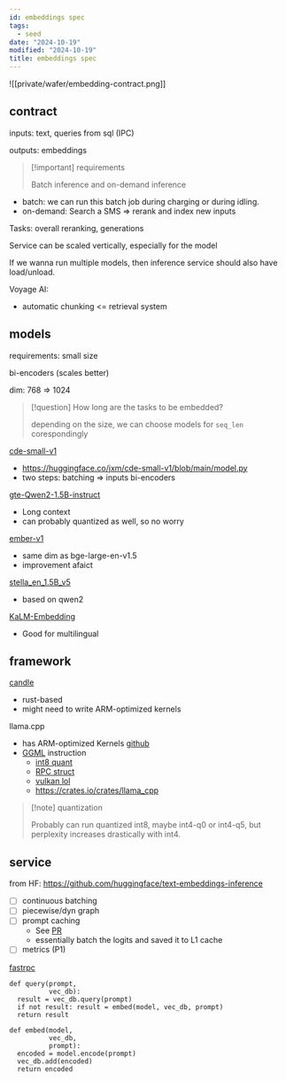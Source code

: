 ```yaml
---
id: embeddings spec
tags:
  - seed
date: "2024-10-19"
modified: "2024-10-19"
title: embeddings spec
---
```


![[private/wafer/embedding-contract.png]]

## contract

inputs: text, queries from sql (IPC)

outputs: embeddings

> [!important] requirements
>
> Batch inference and on-demand inference

- batch: we can run this batch job during charging or during idling.
- on-demand: Search a SMS => rerank and index new inputs

Tasks: overall reranking, generations

Service can be scaled vertically, especially for the model

If we wanna run multiple models, then inference service should also have load/unload.

Voyage AI:
- automatic chunking <= retrieval system

## models

requirements: small size

bi-encoders (scales better)

dim: 768 => 1024

> [!question] How long are the tasks to be embedded?
>
> depending on the size, we can choose models for `seq_len` corespondingly

[cde-small-v1](https://huggingface.co/jxm/cde-small-v1)
- https://huggingface.co/jxm/cde-small-v1/blob/main/model.py
- two steps: batching => inputs bi-encoders

[gte-Qwen2-1.5B-instruct](https://huggingface.co/Alibaba-NLP/gte-Qwen2-1.5B-instruct)
- Long context
- can probably quantized as well, so no worry

[ember-v1](https://huggingface.co/llmrails/ember-v1)
- same dim as bge-large-en-v1.5
- improvement afaict

[stella_en_1.5B_v5](https://huggingface.co/dunzhang/stella_en_1.5B_v5)
- based on qwen2

[KaLM-Embedding](https://huggingface.co/HIT-TMG/KaLM-embedding-multilingual-mini-v1)
- Good for multilingual

## framework

[candle](https://github.com/huggingface/candle)
- rust-based
- might need to write ARM-optimized kernels


llama.cpp
- has ARM-optimized Kernels [github](https://github.com/ggerganov/llama.cpp/discussions/8273)
- [GGML](https://github.com/ggerganov/ggml#compiling-for-android) instruction
	- [int8 quant](https://github.com/ggerganov/ggml/blob/162e232411ee98ceb0cccfa84886118d917d2123/src/ggml-aarch64.c#L175)
  - [RPC struct](https://github.com/ggerganov/ggml/blob/162e232411ee98ceb0cccfa84886118d917d2123/src/ggml-rpc.cpp)
  - [vulkan lol](https://github.com/ggerganov/llama.cpp/blob/master/ggml/src/ggml-vulkan.cpp)
  - https://crates.io/crates/llama_cpp

> [!note] quantization
>
> Probably can run quantized int8, maybe int4-q0 or int4-q5, but perplexity increases drastically with int4.

## service

from HF: https://github.com/huggingface/text-embeddings-inference

- [ ] continuous batching
- [ ] piecewise/dyn graph
- [ ] prompt caching
  - See [PR](https://github.com/ggerganov/llama.cpp/pull/6122)
  - essentially batch the logits and saved it to L1 cache
- [ ] metrics (P1)

[fastrpc](https://github.com/quic/fastrpc)

```pseudo
def query(prompt,
          vec_db):
  result = vec_db.query(prompt)
  if not result: result = embed(model, vec_db, prompt)
  return result

def embed(model,
          vec_db,
          prompt):
  encoded = model.encode(prompt)
  vec_db.add(encoded)
  return encoded
```
